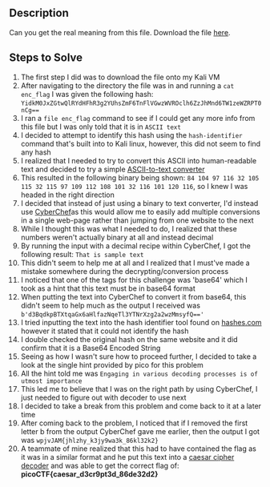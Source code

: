 ## Description
Can you get the real meaning from this file. Download the file [here](https://artifacts.picoctf.net/c_titan/110/enc_flag).

## Steps to Solve
1. The first step I did was to download the file onto my Kali VM
2. After navigating to the directory the file was in and running a `cat enc_flag` I was given the following hash: `YidkM0JxZGtwQlRYdHFhR3g2YUhsZmF6TnFlVGwzWVROclh6ZzJhMnd6TW1zeWZRPT0nCg==`
3. I ran a `file enc_flag` command to see if I could get any more info from this file but I was only told that it is in `ASCII text`
4. I decided to attempt to identify this hash using the `hash-identifier` command that's built into to Kali linux, however, this did not seem to find any hash
5. I realized that I needed to try to convert this ASCII into human-readable text and decided to try a simple [ASCII-to-text converter](https://www.duplichecker.com/ascii-to-text.php)
6. This resulted in the following binary being shown: `84 104 97 116 32 105 115 32 115 97 109 112 108 101 32 116 101 120 116`, so I knew I was headed in the right direction
7. I decided that instead of just using a binary to text converter, I'd instead use [CyberChef](https://gchq.github.io/CyberChef/)as this would allow me to easily add multiple conversions in a single web-page rather than jumping from one website to the next
8. While I thought this was what I needed to do, I realized that these numbers weren't actually binary at all and instead decimal
9. By running the input with a decimal recipe within CyberChef, I got the following result: `That is sample text`
10. This didn't seem to help me at all and I realized that I must've made a mistake somewhere during the decrypting/conversion process
11. I noticed that one of the tags for this challenge was 'base64' which I took as a hint that this text must be in base64 format
12. When putting the text into CyberChef to convert it from base64, this didn't seem to help much as the output I received was `b'd3BqdkpBTXtqaGx6aHlfazNqeTl3YTNrXzg2a2wzMmsyfQ=='`
13. I tried inputting the text into the hash identifier tool found on [hashes.com](https://hashes.com/en/tools/hash_identifier) however it stated that it could not identify the hash
14. I double checked the original hash on the same website and it did confirm that it is a Base64 Encoded String
15. Seeing as how I wasn't sure how to proceed further, I decided to take a look at the single hint provided by pico for this problem
16. All the hint told me was `Engaging in various decoding processes is of utmost importance`
17. This led me to believe that I was on the right path by using CyberChef, I just needed to figure out with decoder to use next
18. I decided to take a break from this problem and come back to it at a later time
19. After coming back to the problem, I noticed that if I removed the first letter b from the output CyberChef gave me earlier, then the output I got was `wpjvJAM{jhlzhy_k3jy9wa3k_86kl32k2}`
20. A teammate of mine realized that this had to have contained the flag as it was in a similar format and he put this text into a [caesar cipher decoder](https://www.dcode.fr/caesar-cipher) and was able to get the correct flag of: **picoCTF{caesar_d3cr9pt3d_86de32d2}**